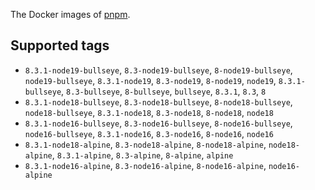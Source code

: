 The Docker images of [pnpm](https://pnpm.io).

## Supported tags

- `8.3.1-node19-bullseye`, `8.3-node19-bullseye`, `8-node19-bullseye`, `node19-bullseye`, `8.3.1-node19`, `8.3-node19`, `8-node19`, `node19`, `8.3.1-bullseye`, `8.3-bullseye`, `8-bullseye`, `bullseye`, `8.3.1`, `8.3`, `8`
- `8.3.1-node18-bullseye`, `8.3-node18-bullseye`, `8-node18-bullseye`, `node18-bullseye`, `8.3.1-node18`, `8.3-node18`, `8-node18`, `node18`
- `8.3.1-node16-bullseye`, `8.3-node16-bullseye`, `8-node16-bullseye`, `node16-bullseye`, `8.3.1-node16`, `8.3-node16`, `8-node16`, `node16`
- `8.3.1-node18-alpine`, `8.3-node18-alpine`, `8-node18-alpine`, `node18-alpine`, `8.3.1-alpine`, `8.3-alpine`, `8-alpine`, `alpine`
- `8.3.1-node16-alpine`, `8.3-node16-alpine`, `8-node16-alpine`, `node16-alpine`
